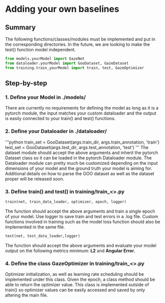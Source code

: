 # Adding your own baselines

## Summary
The following functions/classes/modules must be implemented and put in the corresponding directories. In the future, we are looking to make the test() function model independent.
```python
from models.yourModel import GazeNet   
from dataloader.yourModel import GooDataset, GazeDataset
from training.train_yourModel import train, test, GazeOptimizer
```

## Step-by-step
### 1. Define your Model in ./models/
There are currently no requirements for defining the model as long as it is a pytorch module, the input matches your custom dataloader and the output is easily connected to your train() and test() functions. 

### 2. Define your Dataloader in ./dataloader/
'''python
train_set = GooDataset(args.train_dir, args.train_annotation, 'train')
test_set = GooDataset(args.test_dir, args.test_annotation, 'test')
'''
The dataset module should accept the above arguments and inherit the pytorch Dataset class so it can be loaded in the pytorch Dataloader module. The Dataloader module can pretty much be customized depending on the input dimensions of your model and the ground truth your model is aiming for.
Additional details on how to parse the GOO dataset as well as the dataset proper will be released soon.

### 3. Define train() and test() in training/train_<>.py
```python
train(net, train_data_loader, optimizer, epoch, logger)
```
The function should accept the above arguments and train a single epoch of your model. Use logger to save train and test errors in a .log file. Custom functions involved in training such as the model loss function should also be implemented in the same file. 

```python
test(net, test_data_loader,logger)
```
The function should accept the above arguments and evaluate your model output on the following metrics minimum: **L2** and **Angular Error**. 

### 4. Define the class GazeOptimizer in training/train_<>.py
Optimizer initialization, as well as learning rate scheduling should be implemented under this class. Given the epoch, a class method should be able to return the optimizer value. This class is implemented outside of train() so optimizer values can be easily accessed and saved by only altering the main file. 
